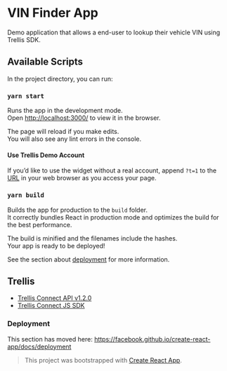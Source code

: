 # VIN Finder App

Demo application that allows a end-user to lookup their vehicle VIN using Trellis SDK. 

## Available Scripts

In the project directory, you can run:

### `yarn start`

Runs the app in the development mode.<br />
Open [http://localhost:3000/](http://localhost:3000/) to view it in the browser.

The page will reload if you make edits.<br />
You will also see any lint errors in the console.

#### Use Trellis Demo Account

If you’d like to use the widget without a real account, append `?t=1` to the [URL](http://localhost:3000/?t=1) in your web browser as you access your page.

### `yarn build`

Builds the app for production to the `build` folder.<br />
It correctly bundles React in production mode and optimizes the build for the best performance.

The build is minified and the filenames include the hashes.<br />
Your app is ready to be deployed!

See the section about [deployment](https://facebook.github.io/create-react-app/docs/deployment) for more information.

## Trellis

- [Trellis Connect API v1.2.0](https://trellisconnect.com/docs?#trellis-connect-api)
- [Trellis Connect JS SDK](https://github.com/trellisconnect/js-sdk-docs)

### Deployment

This section has moved here: https://facebook.github.io/create-react-app/docs/deployment

> This project was bootstrapped with [Create React App](https://github.com/facebook/create-react-app).